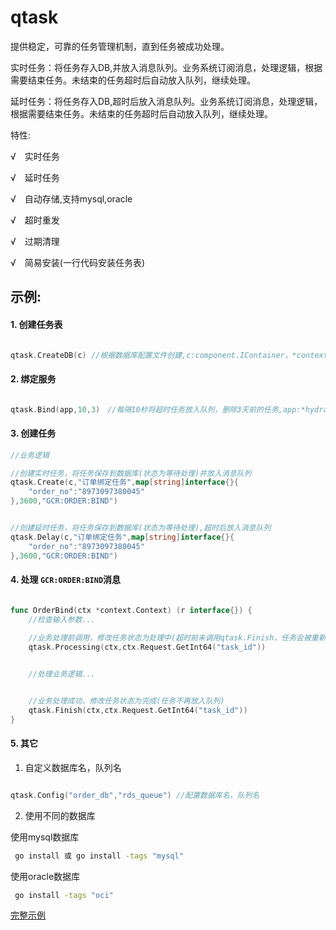 # qtask
提供稳定，可靠的任务管理机制，直到任务被成功处理。


实时任务：将任务存入DB,并放入消息队列。业务系统订阅消息，处理逻辑，根据需要结束任务。未结束的任务超时后自动放入队列，继续处理。

延时任务：将任务存入DB,超时后放入消息队列。业务系统订阅消息，处理逻辑，根据需要结束任务。未结束的任务超时后自动放入队列，继续处理。

特性:

√　实时任务

√　延时任务

√　自动存储,支持mysql,oracle

√　超时重发

√　过期清理

√　简易安装(一行代码安装任务表)




## 示例:

#### 1. 创建任务表   
```go

qtask.CreateDB(c) //根据数据库配置文件创建,c:component.IContainer，*context.Context或db.IDB

```

#### 2. 绑定服务

```go

qtask.Bind(app,10,3)　//每隔10秒将超时任务放入队列，删除3天前的任务,app:*hydra.MicroApp

```

#### 3. 创建任务

```go
//业务逻辑

//创建实时任务，将任务保存到数据库(状态为等待处理)并放入消息队列
qtask.Create(c,"订单绑定任务",map[string]interface{}{
    "order_no":"8973097380045"
},3600,"GCR:ORDER:BIND")


//创建延时任务，将任务保存到数据库(状态为等待处理),超时后放入消息队列
qtask.Delay(c,"订单绑定任务",map[string]interface{}{
    "order_no":"8973097380045"
},3600,"GCR:ORDER:BIND")
```


#### 4. 处理 `GCR:ORDER:BIND`消息

```go

func OrderBind(ctx *context.Context) (r interface{}) {
    //检查输入参数...
    
    //业务处理前调用，修改任务状态为处理中(超时前未调用qtask.Finish，任务会被重新放入队列)
    qtask.Processing(ctx,ctx.Request.GetInt64("task_id"))


    //处理业务逻辑...


    //业务处理成功，修改任务状态为完成(任务不再放入队列)
    qtask.Finish(ctx,ctx.Request.GetInt64("task_id"))
}

```


#### 5. 其它

1. 自定义数据库名，队列名
```go

qtask.Config("order_db","rds_queue") //配置数据库名，队列名

```

2. 使用不同的数据库
   
使用mysql数据库
```sh
 go install 或 go install -tags "mysql"

```
使用oracle数据库
```sh
 go install -tags "oci" 

```


[完整示例](https://github.com/micro-plat/qtask/tree/master/examples/flowserver)